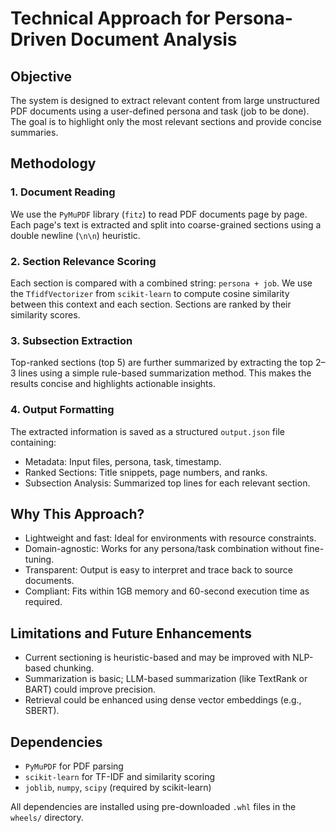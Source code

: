 # Technical Approach for Persona-Driven Document Analysis

## Objective

The system is designed to extract relevant content from large unstructured PDF documents using a user-defined persona and task (job to be done). The goal is to highlight only the most relevant sections and provide concise summaries.

## Methodology

### 1. Document Reading

We use the `PyMuPDF` library (`fitz`) to read PDF documents page by page. Each page's text is extracted and split into coarse-grained sections using a double newline (`\n\n`) heuristic.

### 2. Section Relevance Scoring

Each section is compared with a combined string: `persona + job`. We use the `TfidfVectorizer` from `scikit-learn` to compute cosine similarity between this context and each section. Sections are ranked by their similarity scores.

### 3. Subsection Extraction

Top-ranked sections (top 5) are further summarized by extracting the top 2–3 lines using a simple rule-based summarization method. This makes the results concise and highlights actionable insights.

### 4. Output Formatting

The extracted information is saved as a structured `output.json` file containing:

- Metadata: Input files, persona, task, timestamp.
- Ranked Sections: Title snippets, page numbers, and ranks.
- Subsection Analysis: Summarized top lines for each relevant section.

## Why This Approach?

- Lightweight and fast: Ideal for environments with resource constraints.
- Domain-agnostic: Works for any persona/task combination without fine-tuning.
- Transparent: Output is easy to interpret and trace back to source documents.
- Compliant: Fits within 1GB memory and 60-second execution time as required.

## Limitations and Future Enhancements

- Current sectioning is heuristic-based and may be improved with NLP-based chunking.
- Summarization is basic; LLM-based summarization (like TextRank or BART) could improve precision.
- Retrieval could be enhanced using dense vector embeddings (e.g., SBERT).

## Dependencies

- `PyMuPDF` for PDF parsing
- `scikit-learn` for TF-IDF and similarity scoring
- `joblib`, `numpy`, `scipy` (required by scikit-learn)

All dependencies are installed using pre-downloaded `.whl` files in the `wheels/` directory.
